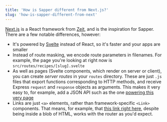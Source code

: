 ```yaml
---
title: 'How is Sapper different from Next.js?'
slug: 'how-is-sapper-different-from-next'
---
```


[Next.js](https://github.com/zeit/next.js) is a React framework from [Zeit](https://zeit.co), and is the inspiration for Sapper. There are a few notable differences, however:

- It's powered by [Svelte](https://svelte.dev) instead of React, so it's faster and your apps are smaller
- Instead of route masking, we encode route parameters in filenames. For example, the page you're looking at right now is `src/routes/recipes/[slug].svelte`
- As well as pages (Svelte components, which render on server or client), you can create _server routes_ in your `routes` directory. These are just `.js` files that export functions corresponding to HTTP methods, and receive Express `request` and `response` objects as arguments. This makes it very easy to, for example, add a JSON API such as the one [powering this very page](recipes/how-is-sapper-different-from-next.json)
- Links are just `<a>` elements, rather than framework-specific `<Link>` components. That means, for example, that [this link right here](recipes/how-can-i-get-involved), despite being inside a blob of HTML, works with the router as you'd expect.
